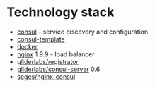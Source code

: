 # Technology stack

- [consul](https://www.consul.io/) - service discovery and configuration
- [consul-template](https://github.com/hashicorp/consul-template)
- [docker](https://www.docker.com/)
- [nginx](https://www.nginx.com/) 1.9.9 - load balancer
- [gliderlabs/registrator](http://gliderlabs.com/registrator/latest/)
- [gliderlabs/consul-server](https://github.com/gliderlabs/docker-consul) 0.6
- [seges/nginx-consul](https://github.com/seges/docker-nginx-consul)
